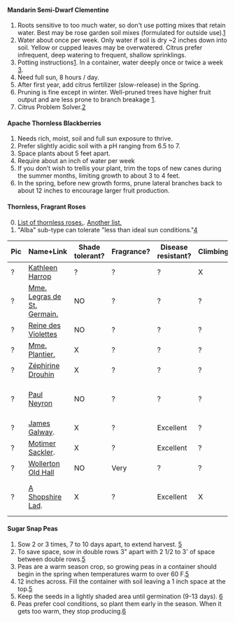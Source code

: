 #### Mandarin Semi-Dwarf Clementine
1. Roots sensitive to too much water, so don't use potting mixes that retain water. Best may be rose garden soil mixes (formulated for outside use).[1]
2. Water about once per week. Only water if soil is dry ~2 inches down into soil. Yellow or cupped leaves may be overwatered. Citrus prefer infrequent, deep watering to frequent, shallow sprinklings.
3. Potting instructions[1]. In a container, water deeply once or twice a week [3].
4. Need full sun, 8 hours / day.
5. After first year, add citrus fertilizer (slow-release) in the Spring.
6. Pruning is fine except in winter. Well-pruned trees have higher fruit output and are less prone to branch breakage [1].
7. Citrus Problem Solver.[2]

#### Apache Thornless Blackberries
1. Needs rich, moist, soil and full sun exposure to thrive. 
2. Prefer slightly acidic soil with a pH ranging from 6.5 to 7. 
3. Space plants about 5 feet apart.
4. Require about an inch of water per week
5. If you don’t wish to trellis your plant, trim the tops of new canes during the summer months, limiting growth to about 3 to 4 feet.
6. In the spring, before new growth forms, prune lateral branches back to about 12 inches to encourage larger fruit production.

#### Thornless, Fragrant Roses
0. [List of thornless roses.](https://www.heirloomroses.com/info/care/roses/thornless-roses/). [Another list.](https://www.davidaustinroses.com/us/specific-planting-situations/thornless-roses?mode=list)
0. "Alba" sub-type can tolerate "less than ideal sun conditions."[4]

|Pic|Name+Link|Shade tolerant?|Fragrance?|Disease resistant?|Climbing?|Notes|
|---|---|---|---|---|---|---|
|?|[Kathleen Harrop](https://www.davidaustinroses.com/eu/kathleen-harrop)|?|?|?|X|Perpetual blooming.|
|?|[Mme. Legras de St. Germain.](https://www.davidaustinroses.com/eu/mme-legras-de-st-germain)|NO|?|?|?|Ivory white.|
|?|[Reine des Violettes](https://www.heirloomroses.com/reine-des-violettes.html)|NO|?|?|?|Repeat blooming.|
|?|[Mme. Plantier.](https://www.roguevalleyroses.com/rose/mme-plantier)|X|?|?|?|Once blooming.|
|?|[Zéphirine Drouhin](https://www.heirloomroses.com/zephirine-drouhin.html)|X|?|?|?|Perpetual blooming.|
|?|[Paul Neyron](https://www.heirloomroses.com/roses/old-garden-roses/hybrid-perpetuals/paul-neyron.html)|NO|?|?|?|Large flowers. Repeat flowering.|
|?|[James Galway](https://www.davidaustinroses.com/us/james-galway-english-climbing-rose).|X|?|Excellent|?|Repeat flowering.
|?|[Motimer Sackler](https://www.davidaustinroses.com/us/mortimer-sackler-english-climbing-rose).|X|?|Excellent|?|Repeat flowering.|
|?|[Wollerton Old Hall](https://www.heirloomroses.com/wollerton-old-hall.html)|NO|Very|?|?|Continual blooming.|
|?|[A Shopshire Lad](https://www.heirloomroses.com/a-shropshire-lad.html).|X|?|Excellent|X|Repeat flowering. [Good in containers!](https://www.davidaustinroses.com/us/a-shropshire-lad-shrub-rose)|

#### Sugar Snap Peas
1. Sow 2 or 3 times, 7 to 10 days apart, to extend harvest. [5]
2. To save space, sow in double rows 3" apart with 2 1/2 to 3' of space between double rows.[5]
3. Peas are a warm season crop, so growing peas in a container should begin in the spring when temperatures warm to over 60 F.[5]
4. 12 inches across. Fill the container with soil leaving a 1 inch space at the top.[5]
5. Keep the seeds in a lightly shaded area until germination (9-13 days). [6]
6. Peas prefer cool conditions, so plant them early in the season. When it gets too warm, they stop producing.[6]

[1]:https://www.fourwindsgrowers.com/tips-and-advice/growing-dwarf-citrus/in-containers.html
[2]:https://www.fourwindsgrowers.com/tips-and-advice/problem-solver.html
[3]:https://www.fourwindsgrowers.com/growing-essentials/watering-guidelines.html
[4]:https://hedgerowrose.com/rose-gardening/2012/09/06/growing-madame-plantier-or-the-brides-rose/
[5]:https://www.gardeningknowhow.com/edible/vegetables/peas/grow-peas-in-containers.htm
[6]: https://www.thespruce.com/growing-peas-in-container-gardens-848242
